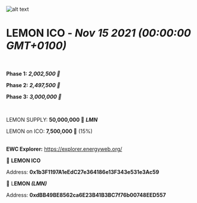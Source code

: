 ![alt text](https://lemonnetwork.sale/static/media/logo-blanc.56aad3b7.png)

# LEMON ICO - _Nov 15 2021 (00:00:00 GMT+0100)_
<br />


**Phase 1:**
 _**2,002,500 🍋**_      

**Phase 2:**
  _**2,497,500 🍋**_      

**Phase 3:**
  _**3,000,000 🍋**_      

<br />


LEMON SUPPLY: **50,000,000 🍋**  **_LMN_**

LEMON on ICO: **7,500,000 🍋** (15%)
<br />
<br />






**EWC Explorer:** https://explorer.energyweb.org/


🍋 **LEMON ICO**

Address: **0x1b3F1197A1eEdC27e364186e13F343e531e3Ac59**


🍋 L**EMON _(LMN)_** 

Address: **0xdBB49BE8562ca6E23B41B3BC7f76b00748EED557**
